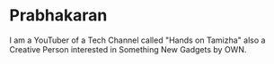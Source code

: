 # Prabhakaran
I am a YouTuber of a Tech Channel called "Hands on Tamizha"  also a Creative Person interested in Something New Gadgets by OWN. 
